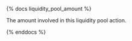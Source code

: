 {% docs liquidity_pool_amount %}

The amount involved in this liquidity pool action.

{% enddocs %}
